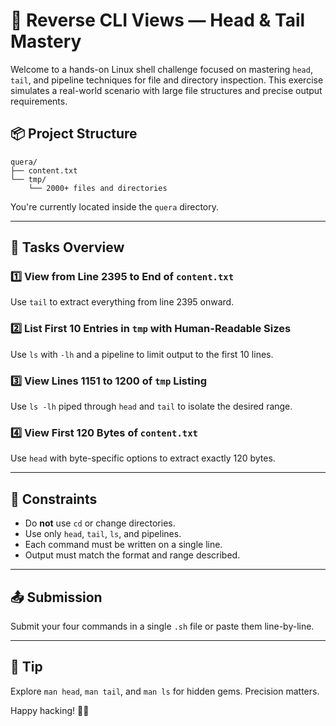 # 🔄 Reverse CLI Views — Head & Tail Mastery

Welcome to a hands-on Linux shell challenge focused on mastering `head`, `tail`, and pipeline techniques for file and directory inspection. This exercise simulates a real-world scenario with large file structures and precise output requirements.

## 📦 Project Structure

```
quera/
├── content.txt
└── tmp/
    └── 2000+ files and directories
```

You're currently located inside the `quera` directory.

---

## 🧪 Tasks Overview

### 1️⃣ View from Line 2395 to End of `content.txt`
Use `tail` to extract everything from line 2395 onward.

### 2️⃣ List First 10 Entries in `tmp` with Human-Readable Sizes
Use `ls` with `-lh` and a pipeline to limit output to the first 10 lines.

### 3️⃣ View Lines 1151 to 1200 of `tmp` Listing
Use `ls -lh` piped through `head` and `tail` to isolate the desired range.

### 4️⃣ View First 120 Bytes of `content.txt`
Use `head` with byte-specific options to extract exactly 120 bytes.

---

## 🚫 Constraints

- Do **not** use `cd` or change directories.
- Use only `head`, `tail`, `ls`, and pipelines.
- Each command must be written on a single line.
- Output must match the format and range described.

---

## 📤 Submission

Submit your four commands in a single `.sh` file or paste them line-by-line.

---

## 🧠 Tip

Explore `man head`, `man tail`, and `man ls` for hidden gems. Precision matters.

Happy hacking! 🧪🐚
